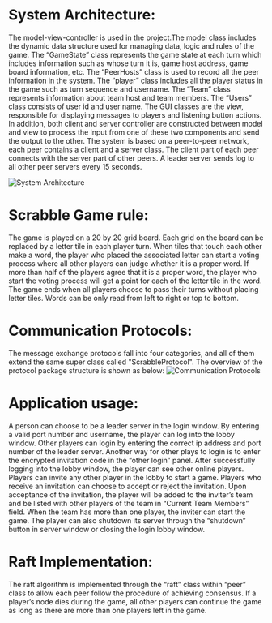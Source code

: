 # System Architecture: 
The model-view-controller is used in the project.The model class includes the dynamic data structure used for managing data, logic and rules of the game. 
The “GameState” class represents the game state at each turn which includes information such as whose turn it is, game host address, game board information, etc. The “PeerHosts” class is used to record all the peer information in the system. The “player” class includes all the player status in the game such as turn sequence and username. The “Team” class represents information about team host and team members. The “Users” class consists of user id and user name. 
The GUI classes are the view, responsible for displaying messages to players and listening button actions. In addition, both client and server controller are constructed between model and view to process the input from one of these two components and send the output to the other.
The system is based on a peer-to-peer network, each peer contains a client and a server class. The client part of each peer connects with the server part of other peers. A leader server sends log to all other peer servers every 15 seconds.

![<center>System Architecture</center>](https://github.com/JethroLong/Scrabble_Raft_Version/ArchButterfly-Dependency-Peer.png)


# Scrabble Game rule:
The game is played on a 20 by 20 grid board. 
Each grid on the board can be replaced by a letter tile in each player turn. 
When tiles that touch each other make a word, the player who placed the associated letter can start a voting process where all other players can judge whether it is a proper word. 
If more than half of the players agree that it is a proper word, the player who start the voting process will get a point for each of the letter tile in the word. 
The game ends when all players choose to pass their turns without placing letter tiles. 
Words can be only read from left to right or top to bottom. 

# Communication Protocols:
The message exchange protocols fall into four categories, and all of them extend the same super class called "ScrabbleProtocol". The overview of the protocol package structure is shown as below:
![<center>Communication Protocols</center>](https://github.com/JethroLong/Scrabble_Raft_Version/ClusterCallButterfly-Protocols.png)

# Application usage:
A person can choose to be a leader server in the login window. By entering a valid port number and username, the player can log into the lobby window. Other players can login by entering the correct ip address and port number of the leader server. Another way for other plays to login is to enter the encrypted invitation code in the “other login” panel. After successfully logging into the lobby window, the player can see other online players. Players can invite any other player in the lobby to start a game. Players who receive an invitation can choose to accept or reject the invitation. Upon acceptance of the invitation, the player will be added to the inviter’s team and be listed with other players of the team in “Current Team Members” field. When the team has more than one player, the inviter can start the game. 
The player can also shutdown its server through the “shutdown” button in server window or closing the login lobby window. 

# Raft Implementation:
The raft algorithm is implemented through the “raft” class within “peer” class to allow each peer follow the procedure of achieving consensus.
If a player’s node dies during the game, all other players can continue the game as long as there are more than one players left in the game. 
